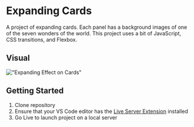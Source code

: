 # Expanding Cards

A project of expanding cards. Each panel has a background images of one of the seven wonders of the world.
This project uses a bit of JavaScript, CSS transitions, and Flexbox.

## Visual

!["Expanding Effect on Cards"](https://github.com/SJ-WJ/50-projects/blob/main/01_expanding-cards/docs/Display%20Expanding%20Effect.gif)

## Getting Started

1. Clone repository
2. Ensure that your VS Code editor has the [Live Server Extension](https://marketplace.visualstudio.com/items?itemName=ritwickdey.LiveServer) installed
3. Go Live to launch project on a local server
